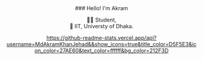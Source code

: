 <div align="center">
### Hello! I'm Akram 

👨‍🎓 Student,<br>
🏫 IIT, Universty of Dhaka.

  
https://github-readme-stats.vercel.app/api?username=MdAkramKhanJehad&&show_icons=true&title_color=D5F5E3&icon_color=27AE60&text_color=ffffff&bg_color=212F3D
</div>
<!--


- 🔭 I’m currently working on ...
- 🌱 I’m currently learning ...
- 👯 I’m looking to collaborate on ...
- 🤔 I’m looking for help with ...
- 💬 Ask me about ...
- 📫 How to reach me: ...
- 😄 Pronouns: ...
- ⚡ Fun fact: ...
-->
